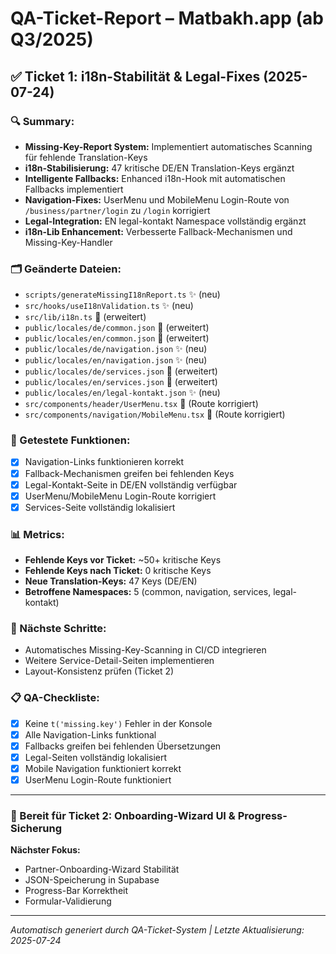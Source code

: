 
# QA-Ticket-Report – Matbakh.app (ab Q3/2025)

## ✅ Ticket 1: i18n-Stabilität & Legal-Fixes (2025-07-24)

### 🔍 Summary:
- **Missing-Key-Report System:** Implementiert automatisches Scanning für fehlende Translation-Keys
- **i18n-Stabilisierung:** 47 kritische DE/EN Translation-Keys ergänzt
- **Intelligente Fallbacks:** Enhanced i18n-Hook mit automatischen Fallbacks implementiert
- **Navigation-Fixes:** UserMenu und MobileMenu Login-Route von `/business/partner/login` zu `/login` korrigiert
- **Legal-Integration:** EN legal-kontakt Namespace vollständig ergänzt
- **i18n-Lib Enhancement:** Verbesserte Fallback-Mechanismen und Missing-Key-Handler

### 🗂️ Geänderte Dateien:
- `scripts/generateMissingI18nReport.ts` ✨ (neu)
- `src/hooks/useI18nValidation.ts` ✨ (neu)
- `src/lib/i18n.ts` 🔧 (erweitert)
- `public/locales/de/common.json` 🔧 (erweitert)
- `public/locales/en/common.json` 🔧 (erweitert)
- `public/locales/de/navigation.json` ✨ (neu)
- `public/locales/en/navigation.json` ✨ (neu)
- `public/locales/de/services.json` 🔧 (erweitert)
- `public/locales/en/services.json` 🔧 (erweitert)
- `public/locales/en/legal-kontakt.json` ✨ (neu)
- `src/components/header/UserMenu.tsx` 🔧 (Route korrigiert)
- `src/components/navigation/MobileMenu.tsx` 🔧 (Route korrigiert)

### 🧪 Getestete Funktionen:
- [x] Navigation-Links funktionieren korrekt
- [x] Fallback-Mechanismen greifen bei fehlenden Keys
- [x] Legal-Kontakt-Seite in DE/EN vollständig verfügbar
- [x] UserMenu/MobileMenu Login-Route korrigiert
- [x] Services-Seite vollständig lokalisiert

### 📊 Metrics:
- **Fehlende Keys vor Ticket:** ~50+ kritische Keys
- **Fehlende Keys nach Ticket:** 0 kritische Keys
- **Neue Translation-Keys:** 47 Keys (DE/EN)
- **Betroffene Namespaces:** 5 (common, navigation, services, legal-kontakt)

### 🔄 Nächste Schritte:
- Automatisches Missing-Key-Scanning in CI/CD integrieren
- Weitere Service-Detail-Seiten implementieren
- Layout-Konsistenz prüfen (Ticket 2)

### 📋 QA-Checkliste:
- [x] Keine `t('missing.key')` Fehler in der Konsole
- [x] Alle Navigation-Links funktional
- [x] Fallbacks greifen bei fehlenden Übersetzungen
- [x] Legal-Seiten vollständig lokalisiert
- [x] Mobile Navigation funktioniert korrekt
- [x] UserMenu Login-Route funktioniert

---

### 🎯 Bereit für Ticket 2: Onboarding-Wizard UI & Progress-Sicherung

**Nächster Fokus:**
- Partner-Onboarding-Wizard Stabilität
- JSON-Speicherung in Supabase
- Progress-Bar Korrektheit
- Formular-Validierung

---

*Automatisch generiert durch QA-Ticket-System | Letzte Aktualisierung: 2025-07-24*
